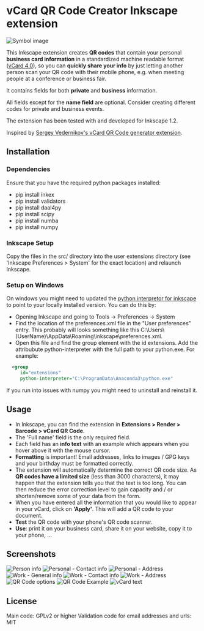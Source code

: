 # vCard QR Code Creator Inkscape extension


![Symbol image](vCard.png)

This Inkscape extension creates **QR codes** that contain your personal **business card information** in a standardized machine readable format ([vCard 4.0](https://en.wikipedia.org/wiki/VCard)), so you can **quickly share your info** by just letting another person scan your QR code with their mobile phone, e.g. when meeting people at a conference or business fair.

It contains fields for both **private** and **business** information.

All fields except for the **name field** are optional. Consider creating different codes for private and business events.

The extension has been tested with and developed for Inkscape 1.2.

Inspired by [Sergey Vedernikov's vCard QR Code generator extension](https://inkscape.org/~sergey15th13/%E2%98%85vcard-qr-code-generator).

## Installation

### Dependencies
Ensure that you have the required python packages installed:
* pip install inkex
* pip install validators
* pip install daal4py
* pip install scipy
* pip install numba
* pip install numpy

### Inkscape Setup
Copy the files in the src/ directory into the user extensions
directory (see 'Inkscape Preferences > System' for the exact location)
and relaunch Inkscape.

### Setup on Windows 

On windows you might need to updated the [python interpretor for inkscape](https://inkscape.gitlab.io/extensions/documentation/authors/interpreters.html) to point to your locally installed version. You can do this by:
* Opening Inkscape and going to Tools -> Preferences -> System
* Find the location of the preferences.xml file in the "User preferences" entry. This probably will looks something like this C:\Users\\(UserName)\AppData\Roaming\inkscape\preferences.xml.
* Open this file and find the group element with the id extensions. Add the attribubute python-interpreter with the full path to your python.exe. For example:
```xml
  <group
     id="extensions"
     python-interpreter="C:\ProgramData\Anaconda3\python.exe"
```

If you run into issues with numpy you might need to uninstall and reinstall it.

## Usage

* In Inkscape, you can find the extension in **Extensions > Render > Barcode > vCard QR Code**.
* The 'Full name' field is the only required field.
* Each field has an **info text** with an example which appears when you hover above it with the mouse cursor.
* **Formatting** is important! Email addresses, links to images / GPG keys and your birthday must be formatted correctly.
* The extension will automatically determine the correct QR code size. As **QR codes have a limited size** (less than 3000 characters), it may happen that the extension tells you that the text is too long. You can then reduce the error correction level to gain capacity and / or shorten/remove some of your data from the form.
* When you have entered all the information that you would like to appear in your vCard, click on **'Apply'**. This will add a QR code to your document.
* **Test** the QR code with your phone's QR code scanner.
* **Use**: print it on your business card, share it on your website, copy it to your phone, …

## Screenshots

![Person info](screenshots/person.png)
![Personal - Contact info](screenshots/home_1.png)
![Personal - Address](screenshots/home_2.png)
![Work - General info](screenshots/work_1.png)
![Work - Contact info](screenshots/work_2.png)
![Work - Address](screenshots/work_3.png)
![QR Code options](screenshots/qr_options.png)
![QR Code Example](screenshots/qrcode_example.png)
![vCard text](screenshots/vCard_text.png)

## License

Main code: GPLv2 or higher
Validation code for email addresses and urls: MIT
